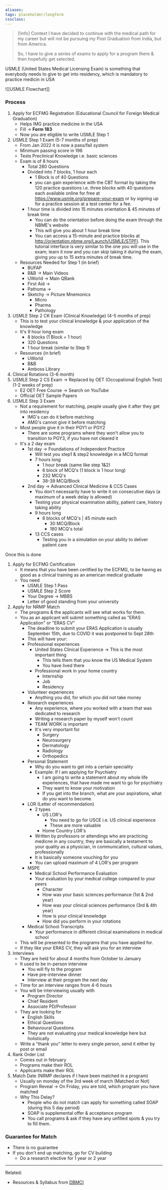 ```yaml
---
aliases:
tags: placeholder/longform
cssclass:
---
```


> [!info] Context
> I have decided to continue with the medical path for my career but will not be pursuing my Post Graduation from India, but from America.
> 
> So, I have to give a series of exams to apply for a program there & then hopefully get selected.

USMLE (United States Medical Licensing Exam) is something that everybody needs to give to get into residency, which is mandatory to practice medicin in USA

![[USMLE Flowchart]]
### Process
1. Apply for ECFMG Registration (Educational Council for Foreign Medical Graduation)
	- Helps IMG practice medicine in the USA
	- Fill → **Form 183**
	- Now you are eligible to write USMLE Step 1
2. USMLE Step 1 Exam (5-7 months of prep)
	- From Jan 2022 it is now a pass/fail system
	- Minimum passing score in 196
	- Tests Preclinical Knowledge i.e. basic sciences
	- Exam is of 8 hours
		- Total 280 Questions
		- Divided into 7 blocks, 1 hour each
			- 1 Block is of 40 Questions
			- you can gain experience with the CBT format by taking the 120 practice questions i.e. three blocks with 40 questions each available online for free at https://www.usmle.org/prepare-your-exam or by signing up for a practice session at a test center for a fee.
		- 1 hour time is divided into 15 minutes orientation & 45 minutes of break time
			- You can do the orientation before doing the exam through the NBME's website
			- This will give you about 1 hour break time
			- You can access a 15-minute and practice blocks at http://orientation.nbme.org/Launch/USMLE/STPFI. This tutorial interface is very similar to the one you will use in the exam; learn it now and you can skip taking it during the exam, giving you up to 15 extra minutes of break time.
	- Resources Needed for Step 1 (in brief)
		- BUFAP
		- B&B → Main Videos
		- UWorld → Main QBank
		- First Aid → 
		- Pathoma →
		- Sketchy → Picture Mnemonics
			- Micro
			- Pharma
			- Pathology
3. USMLE Step 2 CK Exam (Clinical Knowledge) (4-5 months of prep)
	- This is to test your clinical knowledge & your application of the knowledge
	- It's 9 hour long exam
		- 8 blocks (1 Block = 1 hour)
		- 320 Questions
		- 1 hour break (similar to Step 1)
	- Resources (in brief)
		- UWorld
		- B&B
		- Amboss Library
4. Clinical Rotations (3-6 month)
5. USMLE Step 2 CS Exam → Replaced by OET (Occupational English Test) (1-2 weeks of prep)
	- E2 OET Free Course → Search on YouTube
	- Official OET Sample Papers
6. USMLE Step 3 Exam 
	- Not a requirement for matching, people usually give it after they get into residency
		- IMG's can do it before matching
		- AMG's cannot give it before matching
	- Most people give it in their PGY1 or PGY2
		- There are some programs where they won't allow you to transition to PGY3, if you have not cleared it
	- It's a 2 day exam
		- 1st day → Foundations of Independent Practice
			- Will test you step1 & step2 knowledge in a MCQ format
			- 7 hours long
				- 1 hour break (same like step 1&2)
				- 6 block of MCQ's (1 block is 1 hour long)
				- 232 MCQ's
				- 38-39 MCQ/Block
		- 2nd day → Advanced Clinical Medicine & CCS Cases
			- You don't necessarily have to write it on consecutive days (a maximum of a week delay is allowed)
			- Testing your physical examination ability, patient care, history taking ability
			- 9 hours long
				- 6 blocks of MCQ's | 45 minute each
					- 30 MCQ/Block
					- 180 MCQ's total
			- 13 CCS cases
				- Testing you in a simulation on your ability to deliver patient care 

Once this is done
1. Apply for ECFMG Certification
	- It means that you have been ceritfied by the ECFMG, to be having as good as a clinical training as an american medical graduate
	- You need
		- USMLE Step 1 Pass
		- USMLE Step 2 Score
		- Your Degree → MBBS
		- Letter of good standing from your university 
2. Apply for NRMP Match 
	- The programs & the applicants will see what works for them.
	- You as an applicant will submit something called as "ERAS Application" or "ERAS CV"
		- The deadline to submit your ERAS Application is usually September 15th, due to COVID it was postponed to Sept 28th
		- This will have your:
		- Professional experiences
			- United States Clinical Experience → This is the most important thing
				- This tells them that you know the US Medical System
				- You have lived there
			- Professional work in your home country
				- Internship
				- Job
				- Residency 
		- Volunteer experiences
			- Anything you did, for which you did not take money
		- Research experiences
			- Any experience, where you worked with a team that was dedicated to research
			- Writing a research paper by myself won’t count 
			- TEAM WORK is important
			- It's very important for
				- Surgery
				- Neurosurgery
				- Dermatology
				- Radiology
				- Orthopedics
		- Personal Statement
			- Why do you want to get into a certain speciality
			- Example: If I am applying for Psychiatry
				- I am going to write a statement about my whole life experiences, that have made me want to go for psychiatry
				- They want to know your motivation
				- If you get into the branch, what are your aspirations, what do you want to become.
		- LOR (Letter of recommendation)
			- 2 types
				- US LOR's
					- You need to go for USCE i.e. US clinical experience
					- These are more valuable
				- Home Country LOR's
			- Written by professors or attendings who are practicing medicne in any country, they are basically a testament to your quality as a physician, in communication, cultural values, professionally
			- It is basically someone vouching for you
			- You can upload maximum of 4 LOR's per program
		- MSPE
			- Medical School Performance Evaluation
			- Your evaluation by your medical college compared to your peers
				- Character
				- How was your basic sciences performance (1st & 2nd year)
				- How was your clinical sciences performance (3rd & 4th year)
				- How is your clinical knowledge
				- How did you perform in your rotations
		- Medical School Transcripts
			- Your performance in different clinical examinations in medical school
	- This will be presented to the programs that you have applied for.
	- If they like your ERAS CV, they will ask you for an interview
3. Interviews
	- They are held for about 4 months from October to January
	- It used to be in-person interview
		- You will fly to the program
		- Have pre-interview dinner
		- Interview at their program the next day
	- Time for an interview ranges from 4-6 hours
	- You will be interviewing usually with 
		- Program Director
		- Chief Resident
		- Associate PD/Professor
	- They are looking for 
		- English Skills
		- Ethical Questions
		- Behavioural Questions
		- They are not evaluating your medical knowledge here but holistically
	- Write a "thank you" letter to every single person, send it either by post or email
4. Rank Order List
	- Comes out in february
	- Programs make their ROL
	- Applicants make their ROL
5. Match Date (NRMP declares if I have been matched in a program)
	- Usually on monday of the 3rd week of march (Matched or Not)
	- Program Reveal → On Friday, you are told, which program you have matched
	- Why This Delay?
		- People who do not match can apply for something called SOAP (during this 5 day period)
		- SOAP is supplemental offer & acceptance program
		- You call programs & ask if they have any unfilled spots & you try to fill them. 


### Guarantee for Match
- There is no guarantee
- If you don't end up matching, go for CV building
	- Do a research elective for 1 year or 2 year


---
Related:
- Resources & Syllabus from [DBMCI](https://dbmci.com/blog/usmle-exam-syllabus/)


